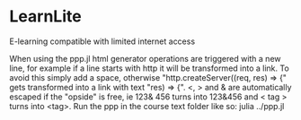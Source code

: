 # LearnLite
E-learning compatible with limited internet access

When using the ppp.jl html generator operations are triggered with a new line, for example if a line starts with http it will be transformed into a link. To avoid this simply add a space, otherwise "http.createServer((req, res) => {" gets transformed into a link with text "res) => {". <, > and & are automatically escaped if the "opside" is free, ie 123& 456 turns into 123&456 and < tag > turns into &lt;tag&gt;. Run the ppp in the course text folder like so: julia ../ppp.jl
